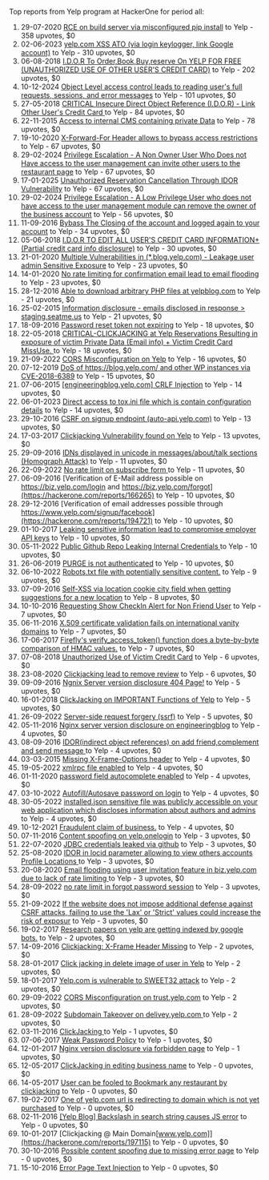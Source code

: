 Top reports from Yelp program at HackerOne for period all:

1. 29-07-2020 [RCE on build server via misconfigured pip install](https://hackerone.com/reports/946409) to Yelp - 358 upvotes, $0
2. 02-06-2023 [yelp.com XSS ATO (via login keylogger, link Google account)](https://hackerone.com/reports/2010530) to Yelp - 310 upvotes, $0
3. 06-08-2018 [I.D.O.R To Order,Book,Buy,reserve On YELP FOR FREE (UNAUTHORIZED USE OF OTHER USER'S CREDIT CARD)](https://hackerone.com/reports/391092) to Yelp - 202 upvotes, $0
4. 10-12-2024 [Object Level access control leads to reading user's full requests, sessions, and error messages](https://hackerone.com/reports/2891449) to Yelp - 101 upvotes, $0
5. 27-05-2018 [CRITICAL Insecure Direct Object Reference (I.D.O.R) - Link Other User's Credit Card ](https://hackerone.com/reports/358143) to Yelp - 84 upvotes, $0
6. 22-11-2015 [Access to internal CMS containing private Data](https://hackerone.com/reports/100926) to Yelp - 78 upvotes, $0
7. 19-10-2020 [X-Forward-For Header allows to bypass access restrictions](https://hackerone.com/reports/1011767) to Yelp - 67 upvotes, $0
8. 29-02-2024 [Privilege Escalation - A Non Owner User Who Does not Have access to the user management can invite other users to the restaurant page](https://hackerone.com/reports/2396549) to Yelp - 67 upvotes, $0
9. 17-01-2025 [Unauthorized Reservation Cancellation Through IDOR Vulnerability](https://hackerone.com/reports/2944357) to Yelp - 67 upvotes, $0
10. 29-02-2024 [Privilege Escalation - A Low Privilege User who does not have access to the user management module can remove the owner of the business account](https://hackerone.com/reports/2396571) to Yelp - 56 upvotes, $0
11. 11-09-2016 [Bybass The Closing of the account and logged again to your account](https://hackerone.com/reports/167489) to Yelp - 34 upvotes, $0
12. 05-06-2018 [I.D.O.R TO EDIT ALL USER'S CREDIT CARD INFORMATION+(Partial credit card info disclosure)](https://hackerone.com/reports/361984) to Yelp - 30 upvotes, $0
13. 21-01-2020 [Multiple Vulnerabilities in (*.blog.yelp.com) - Leakage user admin Sensitive Exposure](https://hackerone.com/reports/779656) to Yelp - 23 upvotes, $0
14. 14-01-2020 [No rate limiting for confirmation email lead to email flooding](https://hackerone.com/reports/774050) to Yelp - 23 upvotes, $0
15. 28-12-2016 [Able to download arbitrary  PHP files at yelpblog.com](https://hackerone.com/reports/194351) to Yelp - 21 upvotes, $0
16. 25-02-2015 [Information disclosure - emails disclosed in response \> staging.seatme.us](https://hackerone.com/reports/49170) to Yelp - 21 upvotes, $0
17. 18-09-2016 [Password reset token not expiring](https://hackerone.com/reports/170161) to Yelp - 18 upvotes, $0
18. 22-05-2018 [CRITICAL-CLICKJACKING at Yelp Reservations Resulting in exposure of victim Private Data (Email info) + Victim Credit Card MissUse. ](https://hackerone.com/reports/355859) to Yelp - 18 upvotes, $0
19. 21-09-2022 [CORS Misconfiguration on Yelp](https://hackerone.com/reports/1707616) to Yelp - 16 upvotes, $0
20. 07-12-2019 [DoS of https://blog.yelp.com/ and other WP instances via CVE-2018-6389](https://hackerone.com/reports/753491) to Yelp - 15 upvotes, $0
21. 07-06-2015 [[engineeringblog.yelp.com] CRLF Injection](https://hackerone.com/reports/66391) to Yelp - 14 upvotes, $0
22. 06-01-2023 [Direct access to tox.ini file which is contain configuration details](https://hackerone.com/reports/1824865) to Yelp - 14 upvotes, $0
23. 29-10-2016 [CSRF on signup endpoint (auto-api.yelp.com)](https://hackerone.com/reports/178831) to Yelp - 13 upvotes, $0
24. 17-03-2017 [Clickjacking Vulnerability found on Yelp](https://hackerone.com/reports/214087) to Yelp - 13 upvotes, $0
25. 29-09-2016 [IDNs displayed in unicode in messages/about/talk sections (Homograph Attack)](https://hackerone.com/reports/172933) to Yelp - 11 upvotes, $0
26. 22-09-2022 [No rate limit on subscribe form ](https://hackerone.com/reports/1708824) to Yelp - 11 upvotes, $0
27. 06-09-2016 [Verification of E-Mail address possible on https://biz.yelp.com/login and https://biz.yelp.com/forgot](https://hackerone.com/reports/166265) to Yelp - 10 upvotes, $0
28. 29-12-2016 [Verification of email addresses possible through https://www.yelp.com/signup/facebook](https://hackerone.com/reports/194721) to Yelp - 10 upvotes, $0
29. 01-10-2017 [Leaking sensitive information lead to compromise employer API keys](https://hackerone.com/reports/273630) to Yelp - 10 upvotes, $0
30. 05-11-2022 [Public Github Repo Leaking Internal Credentials ](https://hackerone.com/reports/1763266) to Yelp - 10 upvotes, $0
31. 26-06-2019 [PURGE is not authenticated](https://hackerone.com/reports/629612) to Yelp - 10 upvotes, $0
32. 06-10-2022 [Robots.txt file with potentially sensitive content.](https://hackerone.com/reports/1724771) to Yelp - 9 upvotes, $0
33. 07-09-2016 [Self-XSS via location cookie city field when getting suggestions for a new location](https://hackerone.com/reports/166709) to Yelp - 8 upvotes, $0
34. 10-10-2016 [Requesting Show CheckIn Alert for Non Friend User](https://hackerone.com/reports/174882) to Yelp - 7 upvotes, $0
35. 06-11-2016 [X.509 certificate validation fails on international vanity domains](https://hackerone.com/reports/180538) to Yelp - 7 upvotes, $0
36. 17-06-2017 [Firefly's verify_access_token() function does a byte-by-byte comparison of HMAC values.](https://hackerone.com/reports/240958) to Yelp - 7 upvotes, $0
37. 07-08-2018 [Unauthorized Use of Victim Credit Card](https://hackerone.com/reports/391385) to Yelp - 6 upvotes, $0
38. 23-08-2020 [Clickjacking lead to remove review](https://hackerone.com/reports/965141) to Yelp - 6 upvotes, $0
39. 09-09-2016 [Ngnix Server version disclosure 404 Page!](https://hackerone.com/reports/167036) to Yelp - 5 upvotes, $0
40. 16-01-2018 [ClickJacking on IMPORTANT Functions of Yelp](https://hackerone.com/reports/305128) to Yelp - 5 upvotes, $0
41. 26-09-2022 [Server-side request forgery  (ssrf)](https://hackerone.com/reports/1712240) to Yelp - 5 upvotes, $0
42. 05-11-2016 [Nginx server version disclosure on engineeringblog](https://hackerone.com/reports/180346) to Yelp - 4 upvotes, $0
43. 08-09-2016 [IDOR(indirect object references) on add friend,complement and send message ](https://hackerone.com/reports/166849) to Yelp - 4 upvotes, $0
44. 03-03-2015 [Missing X-Frame-Options header](https://hackerone.com/reports/49888) to Yelp - 4 upvotes, $0
45. 19-05-2022 [xmlrpc file enabled](https://hackerone.com/reports/1575401) to Yelp - 4 upvotes, $0
46. 01-11-2020 [password field autocomplete enabled](https://hackerone.com/reports/1023773) to Yelp - 4 upvotes, $0
47. 03-10-2022 [Autofill/Autosave password on login](https://hackerone.com/reports/1720621) to Yelp - 4 upvotes, $0
48. 30-05-2022 [installed.json sensitive file was publicly accessible on your web application which discloses information about authors and admins ](https://hackerone.com/reports/1586524) to Yelp - 4 upvotes, $0
49. 10-12-2021 [Fraudulent claim of business.](https://hackerone.com/reports/1422227) to Yelp - 4 upvotes, $0
50. 07-11-2016 [Content spoofing on yelp.onelogin](https://hackerone.com/reports/180559) to Yelp - 3 upvotes, $0
51. 22-07-2020 [JDBC credentials leaked via github](https://hackerone.com/reports/935573) to Yelp - 3 upvotes, $0
52. 25-08-2020 [IDOR in locid parameter allowing to view others accounts Profile Locations ](https://hackerone.com/reports/966949) to Yelp - 3 upvotes, $0
53. 20-08-2020 [Email flooding using user invitation feature in biz.yelp.com due to lack of rate limiting ](https://hackerone.com/reports/963368) to Yelp - 3 upvotes, $0
54. 28-09-2022 [no rate limit in forgot password session](https://hackerone.com/reports/1714970) to Yelp - 3 upvotes, $0
55. 21-09-2022 [If the website does not impose additional defense against CSRF attacks, failing to use the 'Lax' or 'Strict' values could increase the risk of exposur](https://hackerone.com/reports/1707680) to Yelp - 3 upvotes, $0
56. 19-02-2017 [Research papers on yelp  are getting indexed by google bots.](https://hackerone.com/reports/207435) to Yelp - 2 upvotes, $0
57. 14-09-2016 [Clickjacking: X-Frame Header Missing](https://hackerone.com/reports/168358) to Yelp - 2 upvotes, $0
58. 28-01-2017 [Click jacking in delete image of user in Yelp](https://hackerone.com/reports/201848) to Yelp - 2 upvotes, $0
59. 18-01-2017 [Yelp.com is vulnerable to SWEET32 attack](https://hackerone.com/reports/199436) to Yelp - 2 upvotes, $0
60. 29-09-2022 [CORS Misconfiguration on trust.yelp.com](https://hackerone.com/reports/1716286) to Yelp - 2 upvotes, $0
61. 28-09-2022 [Subdomain Takeover on  delivey.yelp.com ](https://hackerone.com/reports/1715538) to Yelp - 2 upvotes, $0
62. 03-11-2016 [ClickJacking ](https://hackerone.com/reports/179839) to Yelp - 1 upvotes, $0
63. 07-06-2017 [Weak Password Policy](https://hackerone.com/reports/237544) to Yelp - 1 upvotes, $0
64. 12-01-2017 [Nginx version disclosure via forbidden page](https://hackerone.com/reports/197880) to Yelp - 1 upvotes, $0
65. 12-05-2017 [ClickJacking in editing business name](https://hackerone.com/reports/227837) to Yelp - 0 upvotes, $0
66. 14-05-2017 [User can be fooled to Bookmark any restaurant by clickjacking](https://hackerone.com/reports/228295) to Yelp - 0 upvotes, $0
67. 19-02-2017 [One of yelp.com url is redirecting to domain which is not yet purchased](https://hackerone.com/reports/207431) to Yelp - 0 upvotes, $0
68. 02-11-2016 [[Yelp Blog] Backslash in search string causes JS error](https://hackerone.com/reports/179732) to Yelp - 0 upvotes, $0
69. 10-01-2017 [Clickjacking @ Main Domain[www.yelp.com]](https://hackerone.com/reports/197115) to Yelp - 0 upvotes, $0
70. 30-10-2016 [Possible content spoofing due to missing error page](https://hackerone.com/reports/179021) to Yelp - 0 upvotes, $0
71. 15-10-2016 [Error Page Text Injection](https://hackerone.com/reports/176042) to Yelp - 0 upvotes, $0
